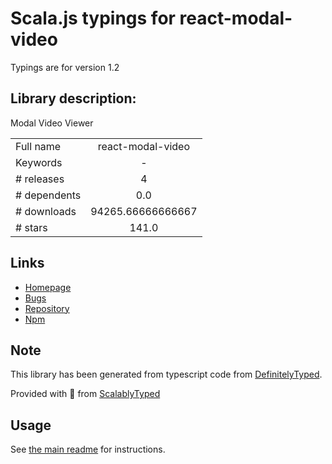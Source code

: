
# Scala.js typings for react-modal-video

Typings are for version 1.2

## Library description:
Modal Video Viewer

|                    |                 |
| ------------------ | :-------------: |
| Full name          | react-modal-video |
| Keywords           | - |
| # releases         | 4 |
| # dependents       | 0.0 |
| # downloads        | 94265.66666666667 |
| # stars            | 141.0 |

## Links
- [Homepage](https://github.com/appleple/react-modal-video#readme)
- [Bugs](https://github.com/appleple/react-modal-video/issues)
- [Repository](https://github.com/appleple/react-modal-video)
- [Npm](https://www.npmjs.com/package/react-modal-video)
    


## Note
This library has been generated from typescript code from [DefinitelyTyped](https://definitelytyped.org).

Provided with :purple_heart: from [ScalablyTyped](https://github.com/oyvindberg/ScalablyTyped)

## Usage
See [the main readme](../../readme.md) for instructions.


